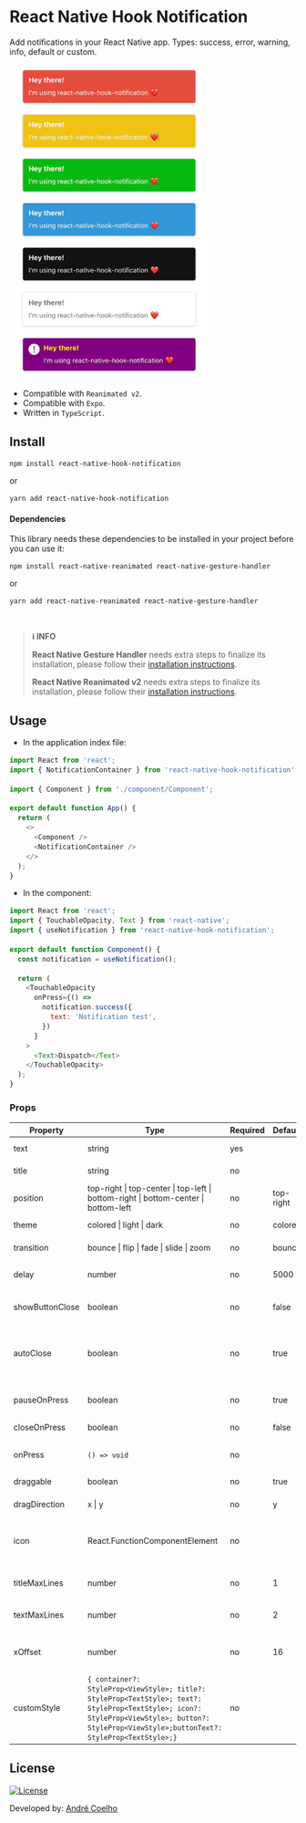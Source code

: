 # React Native Hook Notification

Add notifications in your React Native app. Types: success, error, warning, info, default or custom.

<img src="demo.jpg" alt="Demo" width="350" />

- Compatible with `Reanimated v2`.
- Compatible with `Expo`.
- Written in `TypeScript`.

## Install

```shell
npm install react-native-hook-notification
```

or

```shell
yarn add react-native-hook-notification
```

#### Dependencies​

This library needs these dependencies to be installed in your project before you can use it:

```shell
npm install react-native-reanimated react-native-gesture-handler
```

or

```shell
yarn add react-native-reanimated react-native-gesture-handler
```

<br />

> **ℹ️ INFO**
>
> **React Native Gesture Handler** needs extra steps to finalize its installation, please follow their [installation instructions](https://github.com/software-mansion/react-native-gesture-handler).
>
> **React Native Reanimated v2** needs extra steps to finalize its installation, please follow their [installation instructions](https://docs.swmansion.com/react-native-reanimated/docs/fundamentals/installation/).

## Usage

- In the application index file:

```js
import React from 'react';
import { NotificationContainer } from 'react-native-hook-notification';

import { Component } from './component/Component';

export default function App() {
  return (
    <>
      <Component />
      <NotificationContainer />
    </>
  );
}
```

- In the component:

```js
import React from 'react';
import { TouchableOpacity, Text } from 'react-native';
import { useNotification } from 'react-native-hook-notification';

export default function Component() {
  const notification = useNotification();

  return (
    <TouchableOpacity
      onPress={() =>
        notification.success({
          text: 'Notification test',
        })
      }
    >
      <Text>Dispatch</Text>
    </TouchableOpacity>
  );
}
```

### Props

| Property        | Type                                                                                                                                                                                            | Required | Default   | Description                                                |
| --------------- | ----------------------------------------------------------------------------------------------------------------------------------------------------------------------------------------------- | -------- | --------- | ---------------------------------------------------------- |
| text            | string                                                                                                                                                                                          | yes      |           | Notification text                                          |
| title           | string                                                                                                                                                                                          | no       |           | Notification title                                         |
| position        | top-right \| top-center \| top-left \| bottom-right \| bottom-center \| bottom-left                                                                                                             | no       | top-right | Notification position                                      |
| theme           | colored \| light \| dark                                                                                                                                                                        | no       | colored   | Notification theme                                         |
| transition      | bounce \| flip \| fade \| slide \| zoom                                                                                                                                                         | no       | bounce    | Notification transition                                    |
| delay           | number                                                                                                                                                                                          | no       | 5000      | Notification delay in milliseconds                         |
| showButtonClose | boolean                                                                                                                                                                                         | no       | false     | Show or hide close button                                  |
| autoClose       | boolean                                                                                                                                                                                         | no       | true      | Automatic closing of the notification after the delay ends |
| pauseOnPress    | boolean                                                                                                                                                                                         | no       | true      | Auto close pause on hover                                  |
| closeOnPress    | boolean                                                                                                                                                                                         | no       | false     | Close on press                                             |
| onPress         | `() => void`                                                                                                                                                                                    | no       |           | Called on Notification press                               |
| draggable       | boolean                                                                                                                                                                                         | no       | true      | Enable or disable drag                                     |
| dragDirection   | x \| y                                                                                                                                                                                          | no       | y         | Drag direction                                             |
| icon            | React.FunctionComponentElement                                                                                                                                                                  | no       |           | Render icon on left side. Obs.: Dimensions: 24x24          |
| titleMaxLines   | number                                                                                                                                                                                          | no       | 1         | Maximum number of lines for title                          |
| textMaxLines    | number                                                                                                                                                                                          | no       | 2         | Maximum number of lines for text                           |
| xOffset         | number                                                                                                                                                                                          | no       | 16        | Offset from the X axis of the screen (in px)               |
| customStyle     | `{ container?: StyleProp<ViewStyle>; title?: StyleProp<TextStyle>; text?: StyleProp<TextStyle>; icon?: StyleProp<ViewStyle>; button?: StyleProp<ViewStyle>;buttonText?: StyleProp<TextStyle>;}` | no       |           | Styles for custom notificaion type                         |

## License

[![License](https://img.shields.io/badge/License-MIT-yellow?style=flat&logoColor=f00&link=https://opensource.org/licenses/MIT)](https://opensource.org/licenses/MIT)

Developed by: [André Coelho](https://andrecoelho.dev)
